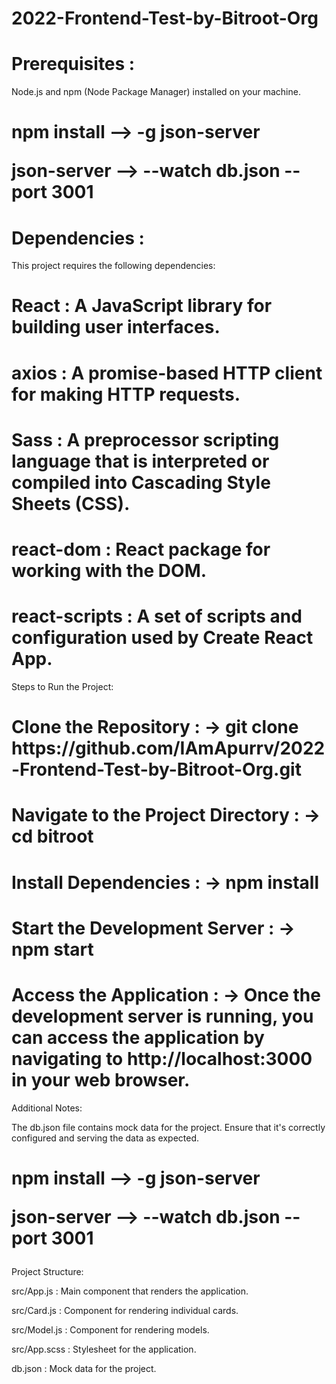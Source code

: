 # 2022-Frontend-Test-by-Bitroot-Org

<h1>Prerequisites :</h1>

Node.js and npm (Node Package Manager) installed on your machine.


<h1>
npm install --> -g json-server

json-server --> --watch db.json --port 3001
</h1>



<h1>Dependencies :</h1>

This project requires the following dependencies:

  <h1>React : A JavaScript library for building user interfaces.</h1>
  
  <h1>axios : A promise-based HTTP client for making HTTP requests.</h1>
  
  <h1>Sass : A preprocessor scripting language that is interpreted or compiled into Cascading Style Sheets (CSS).</h1>
  
  <h1>react-dom : React package for working with the DOM.</h1>
  
  <h1>react-scripts : A set of scripts and configuration used by Create React App.</h1>



Steps to Run the Project:
  
  <h1>Clone the Repository : -> git clone https://github.com/IAmApurrv/2022-Frontend-Test-by-Bitroot-Org.git</h1>
  
  <h1>Navigate to the Project Directory : -> cd bitroot</h1>
  
  <h1>Install Dependencies : -> npm install</h1>
  
  <h1>Start the Development Server : -> npm start</h1>
  
  <h1>Access the Application : -> Once the development server is running, you can access the application by navigating to http://localhost:3000 in your web browser.</h1>




Additional Notes:

The db.json file contains mock data for the project. Ensure that it's correctly configured and serving the data as expected.

<h1>
npm install --> -g json-server

json-server --> --watch db.json --port 3001
</h1>




Project Structure:

src/App.js : Main component that renders the application.

src/Card.js : Component for rendering individual cards.

src/Model.js : Component for rendering models.

src/App.scss : Stylesheet for the application.

db.json : Mock data for the project.

